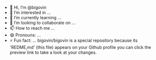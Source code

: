 - 👋 Hi, I’m @bigovin
- 👀 I’m interested in ...
- 🌱 I’m currently learning ...
- 💞️ I’m looking to collaborate on ...
- 📫 How to reach me ...
- 😄 Pronouns: ...
- ⚡ Fun fact: ...
bigovin/bigovin  is a special repository because its  'REDME,md' (this file) appears on your Github profile
you can click the preview link to take a look at your changes.

<!---
bigovin/bigovin is a ✨ special ✨ repository because its `README.md` (this file) appears on your GitHub profile.
You can click the Preview link to take a look at your changes.
--->

